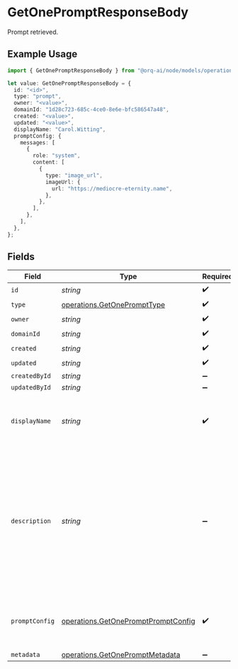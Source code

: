 # GetOnePromptResponseBody

Prompt retrieved.

## Example Usage

```typescript
import { GetOnePromptResponseBody } from "@orq-ai/node/models/operations";

let value: GetOnePromptResponseBody = {
  id: "<id>",
  type: "prompt",
  owner: "<value>",
  domainId: "1d28c723-685c-4ce0-8e6e-bfc586547a48",
  created: "<value>",
  updated: "<value>",
  displayName: "Carol.Witting",
  promptConfig: {
    messages: [
      {
        role: "system",
        content: [
          {
            type: "image_url",
            imageUrl: {
              url: "https://mediocre-eternity.name",
            },
          },
        ],
      },
    ],
  },
};
```

## Fields

| Field                                                                                                                                                      | Type                                                                                                                                                       | Required                                                                                                                                                   | Description                                                                                                                                                |
| ---------------------------------------------------------------------------------------------------------------------------------------------------------- | ---------------------------------------------------------------------------------------------------------------------------------------------------------- | ---------------------------------------------------------------------------------------------------------------------------------------------------------- | ---------------------------------------------------------------------------------------------------------------------------------------------------------- |
| `id`                                                                                                                                                       | *string*                                                                                                                                                   | :heavy_check_mark:                                                                                                                                         | N/A                                                                                                                                                        |
| `type`                                                                                                                                                     | [operations.GetOnePromptType](../../models/operations/getoneprompttype.md)                                                                                 | :heavy_check_mark:                                                                                                                                         | N/A                                                                                                                                                        |
| `owner`                                                                                                                                                    | *string*                                                                                                                                                   | :heavy_check_mark:                                                                                                                                         | N/A                                                                                                                                                        |
| `domainId`                                                                                                                                                 | *string*                                                                                                                                                   | :heavy_check_mark:                                                                                                                                         | N/A                                                                                                                                                        |
| `created`                                                                                                                                                  | *string*                                                                                                                                                   | :heavy_check_mark:                                                                                                                                         | N/A                                                                                                                                                        |
| `updated`                                                                                                                                                  | *string*                                                                                                                                                   | :heavy_check_mark:                                                                                                                                         | N/A                                                                                                                                                        |
| `createdById`                                                                                                                                              | *string*                                                                                                                                                   | :heavy_minus_sign:                                                                                                                                         | N/A                                                                                                                                                        |
| `updatedById`                                                                                                                                              | *string*                                                                                                                                                   | :heavy_minus_sign:                                                                                                                                         | N/A                                                                                                                                                        |
| `displayName`                                                                                                                                              | *string*                                                                                                                                                   | :heavy_check_mark:                                                                                                                                         | The prompt’s name, meant to be displayable in the UI.                                                                                                      |
| `description`                                                                                                                                              | *string*                                                                                                                                                   | :heavy_minus_sign:                                                                                                                                         | The prompt’s description, meant to be displayable in the UI. Use this field to optionally store a long form explanation of the prompt for your own purpose |
| `promptConfig`                                                                                                                                             | [operations.GetOnePromptPromptConfig](../../models/operations/getonepromptpromptconfig.md)                                                                 | :heavy_check_mark:                                                                                                                                         | A list of messages compatible with the openAI schema                                                                                                       |
| `metadata`                                                                                                                                                 | [operations.GetOnePromptMetadata](../../models/operations/getonepromptmetadata.md)                                                                         | :heavy_minus_sign:                                                                                                                                         | N/A                                                                                                                                                        |